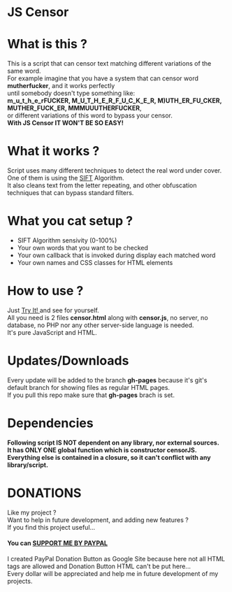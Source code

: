 # JS Censor

# What is this ?
This is a script that can censor text matching different variations of the same word. <br />
For example imagine that you have a system that can censor word **mutherfucker**, and it works perfectly <br />
until somebody doesn't type something like: <br />
**m_u_t_h_e_rFUCKER, M_U_T_H_E_R_F_U_C_K_E_R, M)UTH_ER_FU_CKER, MUTHER_FUCK_ER, MMMUUUTHERFUCKER**, <br />
or different variations of this word to bypass your censor. <br />
**With JS Censor IT WON'T BE SO EASY!**

# What it works ?
Script uses many different techniques to detect the real word under cover. <br />
One of them is using the <a href="http://en.wikipedia.org/wiki/Scale-invariant_feature_transform">SIFT</a> Algorithm. <br />
It also cleans text from the letter repeating, and other obfuscation techniques that can bypass standard filters.

# What you cat setup ?
- SIFT Algorithm sensivity (0-100%)
- Your own words that you want to be checked
- Your own callback that is invoked during display each matched word
- Your own names and CSS classes for HTML elements

# How to use ?
Just <a href="http://dominikstyp.github.io/javascript-stuff/miscellaneous/js-censor/censor.html"> Try It! </a> and see for yourself.<br />
All you need is 2 files **censor.html** along with **censor.js**, no server, no database, no PHP nor any other server-side language is needed.<br />
It's pure JavaScript and HTML.

# Updates/Downloads
Every update will be added to the branch **gh-pages** because it's git's default branch for showing files as regular HTML pages.<br />
If you pull this repo make sure that **gh-pages** brach is set.

# Dependencies
**Following script IS NOT dependent on any library, nor external sources.**<br />
**It has ONLY ONE global function which is constructor censorJS.**<br />
**Everything else is contained in a closure, so it can't conflict with any library/script.**

# DONATIONS
Like my project ?   
Want to help in future development, and adding new features ?   
If you find this project useful...  
#### You can <a href="https://sites.google.com/site/dominikdonationbutton/">SUPPORT ME BY PAYPAL</a>
I created PayPal Donation Button as Google Site because here not all HTML tags are allowed and Donation Button HTML can't be put here...  
Every dollar will be appreciated and help me in future development of my projects. 